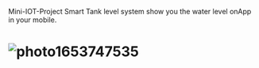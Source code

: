 Mini-IOT-Project
Smart Tank level system show you the water level  onApp in your mobile.

# ![photo1653747535](https://user-images.githubusercontent.com/29107541/170829414-c78198ef-e234-41bf-bb72-2e4ab427a05b.jpeg)
